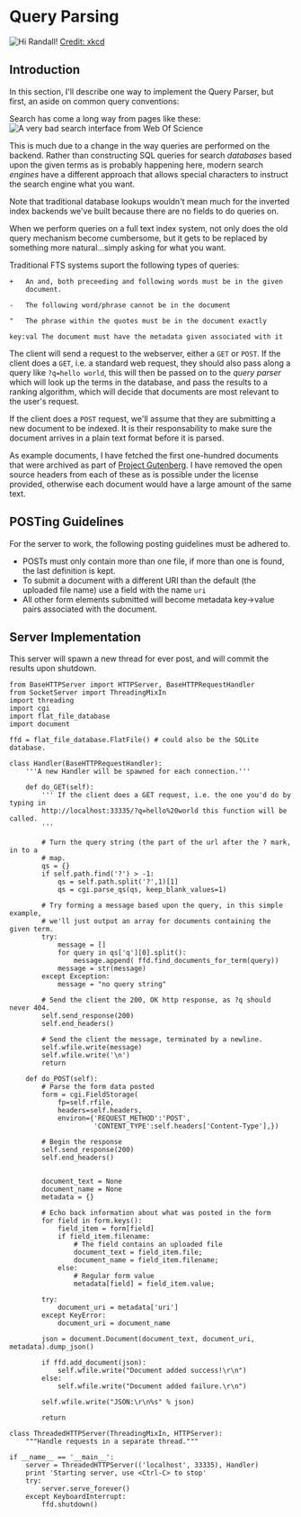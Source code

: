Query Parsing
=============

![Hi Randall!](https://raw.github.com/joehms22/fts-book/master/Illustrations/exploits_of_a_mom.png)
[Credit: xkcd](http://xkcd.com/327/)

Introduction
------------
In this section, I'll describe one way to implement the Query Parser,
but first, an aside on common query conventions:

Search has come a long way from pages like these:
 ![A very bad search interface from Web Of Science](https://raw.github.com/joehms22/fts-book/master/Illustrations/web_of_science.png)

This is much due to a change in the way queries are performed on the
backend. Rather than constructing SQL queries for search *databases*
based upon the given terms as is probably happening here, modern search
*engines* have a different approach that allows special characters to
instruct the search engine what you want.

Note that traditional database lookups wouldn't mean much for the
inverted index backends we've built because there are no fields to do
queries on.

When we perform queries on a full text index system, not only does the
old query mechanism become cumbersome, but it gets to be replaced by
something more natural...simply asking for what you want.

Traditional FTS systems suport the following types of queries:

	+	An and, both preceeding and following words must be in the given
		document.

	-	The following word/phrase cannot be in the document

	"	The phrase within the quotes must be in the document exactly

	key:val	The document must have the metadata given associated with it

	

The client will send a request to the webserver, either a `GET` or
`POST`. If the client does a `GET`, i.e. a standard web request, they
should also pass along a query like `?q=hello world`, this will then
be passed on to the *query parser* which will look up the terms in the
database, and pass the results to a ranking algorithm, which will decide
that documents are most relevant to the user's request.

If the client does a `POST` request, we'll assume that they are
submitting a new document to be indexed. It is their responsability to
make sure the document arrives in a plain text format before it is
parsed.

As example documents, I have fetched the first one-hundred documents
that were archived as part of [Project Gutenberg](http://www.gutenberg.org/).
I have removed the open source headers from each of these as is possible
under the license provided, otherwise each document would have a large
amount of the same text.


POSTing Guidelines
------------------

For the server to work, the following posting guidelines must be adhered
to.

*	POSTs must only contain more than one file, if more than one is
	found, the last definition is kept.
*	To submit a document with a different URI than the default (the
	uploaded file name) use a field with the name `uri`
*	All other form elements submitted will become metadata key->value
	pairs associated with the document.


Server Implementation
---------------------

This server will spawn a new thread for ever post, and will commit the
results upon shutdown.

	from BaseHTTPServer import HTTPServer, BaseHTTPRequestHandler
	from SocketServer import ThreadingMixIn
	import threading
	import cgi
	import flat_file_database
	import document

	ffd = flat_file_database.FlatFile() # could also be the SQLite database.

	class Handler(BaseHTTPRequestHandler):
		'''A new Handler will be spawned for each connection.'''
	
		def do_GET(self):
			''' If the client does a GET request, i.e. the one you'd do by typing in
			http://localhost:33335/?q=hello%20world this function will be called.
			'''
		
			# Turn the query string (the part of the url after the ? mark, in to a
			# map.
			qs = {}
			if self.path.find('?') > -1:
				qs = self.path.split('?',1)[1]
				qs = cgi.parse_qs(qs, keep_blank_values=1)
		
			# Try forming a message based upon the query, in this simple example,
			# we'll just output an array for documents containing the given term.
			try:
				message = []
				for query in qs['q'][0].split():
					message.append( ffd.find_documents_for_term(query))
				message = str(message)
			except Exception:
				message = "no query string"
		
			# Send the client the 200, OK http response, as ?q should never 404.
			self.send_response(200)
			self.end_headers()
		
			# Send the client the message, terminated by a newline.
			self.wfile.write(message)
			self.wfile.write('\n')	
			return
		
		def do_POST(self):
			# Parse the form data posted
			form = cgi.FieldStorage(
				fp=self.rfile, 
				headers=self.headers,
				environ={'REQUEST_METHOD':'POST',
						 'CONTENT_TYPE':self.headers['Content-Type'],})

			# Begin the response
			self.send_response(200)
			self.end_headers()
		
		
			document_text = None
			document_name = None
			metadata = {}

			# Echo back information about what was posted in the form
			for field in form.keys():
				field_item = form[field]
				if field_item.filename:
					# The field contains an uploaded file
					document_text = field_item.file;
					document_name = field_item.filename;
				else:
					# Regular form value
					metadata[field] = field_item.value;
		
			try:
				document_uri = metadata['uri']
			except KeyError:
				document_uri = document_name
		
			json = document.Document(document_text, document_uri, metadata).dump_json()
		
			if ffd.add_document(json):
				self.wfile.write("Document added success!\r\n")
			else:
				self.wfile.write("Document added failure.\r\n")
		
			self.wfile.write("JSON:\r\n%s" % json)
		
			return

	class ThreadedHTTPServer(ThreadingMixIn, HTTPServer):
		"""Handle requests in a separate thread."""

	if __name__ == '__main__':
		server = ThreadedHTTPServer(('localhost', 33335), Handler)
		print 'Starting server, use <Ctrl-C> to stop'
		try:
			server.serve_forever()
		except KeyboardInterrupt:
			ffd.shutdown()
